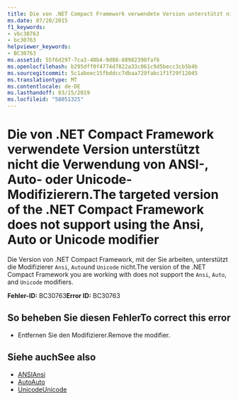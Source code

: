 ```yaml
---
title: Die von .NET Compact Framework verwendete Version unterstützt nicht die Verwendung von ANSI-, Auto- oder Unicode-Modifizierern.
ms.date: 07/20/2015
f1_keywords:
- vbc30763
- bc30763
helpviewer_keywords:
- BC30763
ms.assetid: 55f6d297-7ca3-48b4-9d88-88982390faf6
ms.openlocfilehash: b295dff0f4774d7822a33c061c9d5becc3cb5b4b
ms.sourcegitcommit: 5c1abeec15fbddcc7dbaa729fabc1f1f29f12045
ms.translationtype: MT
ms.contentlocale: de-DE
ms.lasthandoff: 03/15/2019
ms.locfileid: "58051325"
---
```

# <a name="the-targeted-version-of-the-net-compact-framework-does-not-support-using-the-ansi-auto-or-unicode-modifier"></a><span data-ttu-id="2698f-102">Die von .NET Compact Framework verwendete Version unterstützt nicht die Verwendung von ANSI-, Auto- oder Unicode-Modifizierern.</span><span class="sxs-lookup"><span data-stu-id="2698f-102">The targeted version of the .NET Compact Framework does not support using the Ansi, Auto or Unicode modifier</span></span>
<span data-ttu-id="2698f-103">Die Version von .NET Compact Framework, mit der Sie arbeiten, unterstützt die Modifizierer `Ansi`, `Auto`und `Unicode` nicht.</span><span class="sxs-lookup"><span data-stu-id="2698f-103">The version of the .NET Compact Framework you are working with does not support the `Ansi`, `Auto`, and `Unicode` modifiers.</span></span>  
  
 <span data-ttu-id="2698f-104">**Fehler-ID:** BC30763</span><span class="sxs-lookup"><span data-stu-id="2698f-104">**Error ID:** BC30763</span></span>  
  
## <a name="to-correct-this-error"></a><span data-ttu-id="2698f-105">So beheben Sie diesen Fehler</span><span class="sxs-lookup"><span data-stu-id="2698f-105">To correct this error</span></span>  
  
-   <span data-ttu-id="2698f-106">Entfernen Sie den Modifizierer.</span><span class="sxs-lookup"><span data-stu-id="2698f-106">Remove the modifier.</span></span>  
  
## <a name="see-also"></a><span data-ttu-id="2698f-107">Siehe auch</span><span class="sxs-lookup"><span data-stu-id="2698f-107">See also</span></span>

- [<span data-ttu-id="2698f-108">ANSI</span><span class="sxs-lookup"><span data-stu-id="2698f-108">Ansi</span></span>](../../visual-basic/language-reference/modifiers/ansi.md)
- [<span data-ttu-id="2698f-109">Auto</span><span class="sxs-lookup"><span data-stu-id="2698f-109">Auto</span></span>](../../visual-basic/language-reference/modifiers/auto.md)
- [<span data-ttu-id="2698f-110">Unicode</span><span class="sxs-lookup"><span data-stu-id="2698f-110">Unicode</span></span>](../../visual-basic/language-reference/modifiers/unicode.md)
